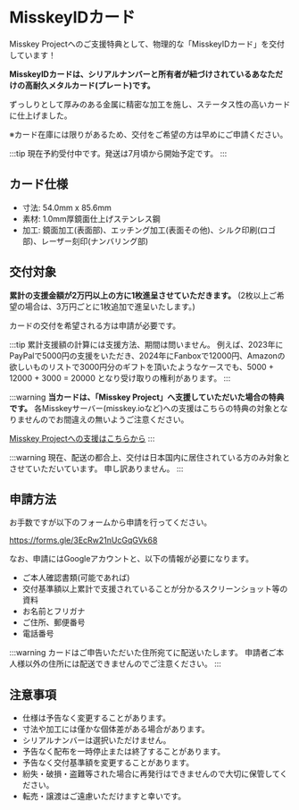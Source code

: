 # MisskeyIDカード
Misskey Projectへのご支援特典として、物理的な「MisskeyIDカード」を交付しています！

**MisskeyIDカードは、シリアルナンバーと所有者が紐づけされているあなただけの高耐久メタルカード(プレート)です。**

ずっしりとして厚みのある金属に精密な加工を施し、ステータス性の高いカードに仕上げました。

※カード在庫には限りがあるため、交付をご希望の方は早めにご申請ください。

:::tip
現在予約受付中です。発送は7月頃から開始予定です。
:::

## カード仕様
- 寸法: 54.0mm x 85.6mm
- 素材: 1.0mm厚鏡面仕上げステンレス鋼
- 加工: 鏡面加工(表面部)、エッチング加工(表面その他)、シルク印刷(ロゴ部)、レーザー刻印(ナンバリング部)

## 交付対象
**累計の支援金額が2万円以上の方に1枚進呈させていただきます。**
(2枚以上ご希望の場合は、3万円ごとに1枚追加で進呈いたします。)

カードの交付を希望される方は申請が必要です。

:::tip
累計支援額の計算には支援方法、期間は問いません。
例えば、2023年にPayPalで5000円の支援をいただき、2024年にFanboxで12000円、Amazonの欲しいものリストで3000円分のギフトを頂いたようなケースでも、5000 + 12000 + 3000 = 20000 となり受け取りの権利があります。
:::

:::warning
**当カードは、「Misskey Project」へ支援していただいた場合の特典です。**
各Misskeyサーバー(misskey.ioなど)への支援はこちらの特典の対象となりませんのでお間違えの無いようご注意ください。

[Misskey Projectへの支援はこちらから](/docs/donate/)
:::

:::warning
現在、配送の都合上、交付は日本国内に居住されている方のみ対象とさせていただいています。
申し訳ありません。
:::

## 申請方法
お手数ですが以下のフォームから申請を行ってください。

https://forms.gle/3EcRw21nUcGqGVk68

なお、申請にはGoogleアカウントと、以下の情報が必要になります。

- ご本人確認書類(可能であれば)
- 交付基準額以上累計で支援されていることが分かるスクリーンショット等の資料
- お名前とフリガナ
- ご住所、郵便番号
- 電話番号

:::warning
カードはご申告いただいた住所宛てに配送いたします。
申請者ご本人様以外の住所には配送できませんのでご注意ください。
:::

## 注意事項
- 仕様は予告なく変更することがあります。
- 寸法や加工には僅かな個体差がある場合があります。
- シリアルナンバーは選択いただけません。
- 予告なく配布を一時停止または終了することがあります。
- 予告なく交付基準額を変更することがあります。
- 紛失・破損・盗難等された場合に再発行はできませんので大切に保管してください。
- 転売・譲渡はご遠慮いただけますと幸いです。
